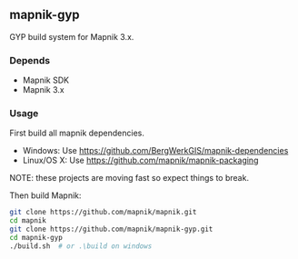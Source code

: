 ## mapnik-gyp

GYP build system for Mapnik 3.x.

### Depends

  - Mapnik SDK
  - Mapnik 3.x

### Usage

First build all mapnik dependencies.

 - Windows: Use https://github.com/BergWerkGIS/mapnik-dependencies
 - Linux/OS X: Use https://github.com/mapnik/mapnik-packaging

NOTE: these projects are moving fast so expect things to break.

Then build Mapnik:

```sh
git clone https://github.com/mapnik/mapnik.git
cd mapnik
git clone https://github.com/mapnik/mapnik-gyp.git
cd mapnik-gyp
./build.sh  # or .\build on windows
```

